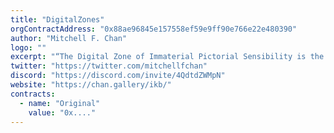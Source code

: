 ```yaml
---
title: "DigitalZones"
orgContractAddress: "0x88ae96845e157558ef59e9ff90e766e22e480390"
author: "Mitchell F. Chan"
logo: ""
excerpt: "“The Digital Zone of Immaterial Pictorial Sensibility is the first ever digital product which is not a stand-in, representation, avatar or vessel for another phenomenon. The Digital Zone […] is itself the immaterial artistic sensibility of blue”"
twitter: "https://twitter.com/mitchellfchan"
discord: "https://discord.com/invite/4QdtdZWMpN"
website: "https://chan.gallery/ikb/"
contracts: 
  - name: "Original"
    value: "0x...."
---
```



